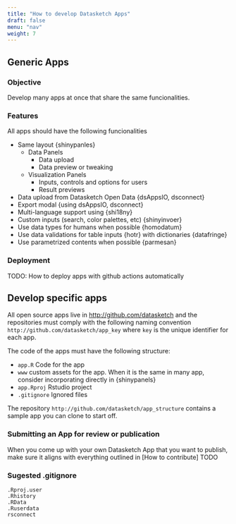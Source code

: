 ```yaml
---
title: "How to develop Datasketch Apps"
draft: false
menu: "nav"
weight: 7
---
```


## Generic Apps

### Objective

Develop many apps at once that share the same funcionalities. 


### Features

All apps should have the following funcionalities

- Same layout {shinypanles}
  - Data Panels
    - Data upload
    - Data preview or tweaking
  - Visualization Panels 
    - Inputs, controls and options for users
    - Result previews 
- Data upload from Datasketch Open Data {dsAppsIO, dsconnect}
- Export modal {using dsAppsIO, dsconnect}
- Multi-language support using {shi18ny}
- Custom inputs (search, color palettes, etc) {shinyinvoer}
- Use data types for humans when possible {homodatum}
- Use data validations for table inputs {hotr} with dictionaries {datafringe}
- Use parametrized contents when possible {parmesan}

### Deployment

TODO:  How to deploy apps with github actions automatically



## Develop specific apps

All open source apps live in http://github.com/datasketch and the repositories must comply with the following naming convention `http://github.com/datasketch/app_key` where `key` is the unique identifier for each app.

The code of the apps must have the following structure:

- `app.R` Code for the app
- `www` custom assets for the app. When it is the same in many app, consider incorporating directly in {shinypanels}
- `app.Rproj` Rstudio project
- `.gitignore` Ignored files

The repository `http://github.com/datasketch/app_structure` contains a sample app you can clone to start off.

### Submitting an App for review or publication

When you come up with your own Datasketch App that you want to publish, make sure it aligns with everything outlined in [How to contribute] TODO

### Sugested .gitignore

```
.Rproj.user
.Rhistory
.RData
.Ruserdata
rsconnect
``` 













